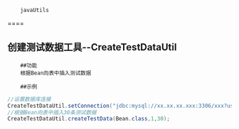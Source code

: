 		javaUtils 
====  

创建测试数据工具--CreateTestDataUtil  
-------  
		##功能  
		根据Bean向表中插入测试数据 
 
		##示例
		
```Java
//设置数据库连接
CreateTestDataUtil.setConnection("jdbc:mysql://xx.xx.xx.xxx:3306/xxx?useUnicode=true&characterEncoding=utf-8&useSSL=false","root", "password");
//根据Bean向表中插入30条测试数据
CreateTestDataUtil.createTestData(Bean.class,1,30);
```
